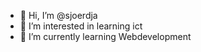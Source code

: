 - 👋 Hi, I’m @sjoerdja
- 👀 I’m interested in learning ict
- 🌱 I’m currently learning Webdevelopment


<!---
sjoerdja/sjoerdja is a ✨ special ✨ repository because its `README.md` (this file) appears on your GitHub profile.
You can click the Preview link to take a look at your changes.
--->

